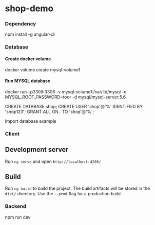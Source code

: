 # shop-demo


### Dependency 


npm install -g angular-cli

### Database

#### Create docker volume
docker volume create mysql-volume1

#### Run MYSQL database
docker run -p3306:3306 -v mysql-volume1:/var/lib/mysql -e MYSQL_ROOT_PASSWORD=toor -d mysql/mysql-server:5.6


CREATE DATABASE shop;
CREATE USER 'shop'@'%' IDENTIFIED BY 'shop123';
GRANT ALL ON *.* TO 'shop'@'%';
  
Import database example


### Client

## Development server

Run `ng serve` and open `http://localhost:4200/`


## Build

Run `ng build` to build the project. The build artifacts will be stored in the `dist/` directory. Use the `--prod` flag for a production build.

### Backend

npm run dev
